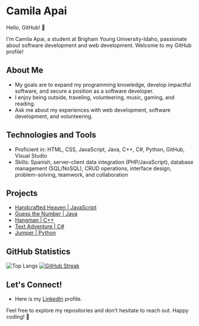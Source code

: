 # Camila Apai

Hello, GitHub! 👋

I'm Camila Apai, a student at Brigham Young University-Idaho, passionate about software development and web development. Welcome to my GitHub profile!

## About Me

- My goals are to expand my programming knowledge, develop impactful software, and secure a position as a software developer.
- I enjoy being outside, traveling, volunteering, music, gaming, and reading.
- Ask me about my experiences with web development, software development, and volunteering.

## Technologies and Tools

- Proficient in: HTML, CSS, JavaScript, Java, C++, C#,  Python, GitHub, Visual Studio
- Skills: Spanish, server-client data integration (PHP/JavaScript), database management (SQL/NoSQL), CRUD operations, interface design, problem-solving, teamwork, and collaboration

## Projects

- [Handcrafted Heaven | JavaScript](https://github.com/MartaLyrical/handcraftedheaven)
- [Guess the Number | Java](https://github.com/CamilaApai/Guess-the-Number-Game)
- [Hangman | C++](https://github.com/CamilaApai/HangmanGame)
- [Text Adventure | C#](https://github.com/CamilaApai/HangmanGame)
- [Jumper | Python](https://github.com/CamilaApai/cse210-03)


## GitHub Statistics

![Top Langs](https://github-readme-stats.vercel.app/api/top-langs/?username=CamilaApai&layout=compact&theme=radical)
[![GitHub Streak](https://github-readme-streak-stats.herokuapp.com/?user=CamilaApai&theme=radical)](https://git.io/streak-stats)

## Let's Connect!

- Here is my [LinkedIn](https://www.linkedin.com/in/camila-apai/) profile.

Feel free to explore my repositories and don't hesitate to reach out. Happy coding! 🚀  
